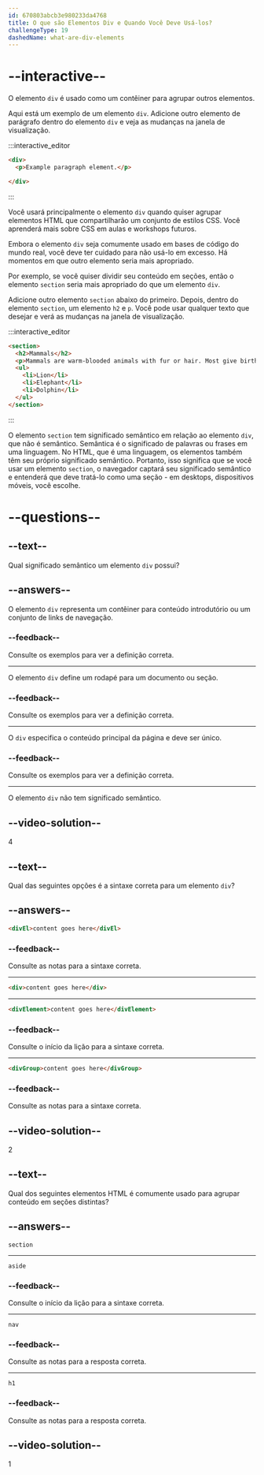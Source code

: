 ```yaml
---
id: 670803abcb3e980233da4768
title: O que são Elementos Div e Quando Você Deve Usá-los?
challengeType: 19
dashedName: what-are-div-elements
---
```


# --interactive--

O elemento `div` é usado como um contêiner para agrupar outros elementos. 

Aqui está um exemplo de um elemento `div`. Adicione outro elemento de parágrafo dentro do elemento `div` e veja as mudanças na janela de visualização.

:::interactive_editor

```html
<div>
  <p>Example paragraph element.</p>

</div>
```

:::

Você usará principalmente o elemento `div` quando quiser agrupar elementos HTML que compartilharão um conjunto de estilos CSS. Você aprenderá mais sobre CSS em aulas e workshops futuros. 

Embora o elemento `div` seja comumente usado em bases de código do mundo real, você deve ter cuidado para não usá-lo em excesso. Há momentos em que outro elemento seria mais apropriado. 

Por exemplo, se você quiser dividir seu conteúdo em seções, então o elemento `section` seria mais apropriado do que um elemento `div`. 

Adicione outro elemento `section` abaixo do primeiro. Depois, dentro do elemento `section`, um elemento `h2` e `p`. Você pode usar qualquer texto que desejar e verá as mudanças na janela de visualização.

:::interactive_editor

```html
<section>
  <h2>Mammals</h2>
  <p>Mammals are warm-blooded animals with fur or hair. Most give birth to live young.</p>
  <ul>
    <li>Lion</li>
    <li>Elephant</li>
    <li>Dolphin</li>
  </ul>
</section>
```

:::

O elemento `section` tem significado semântico em relação ao elemento `div`, que não é semântico. Semântica é o significado de palavras ou frases em uma linguagem. No HTML, que é uma linguagem, os elementos também têm seu próprio significado semântico. Portanto, isso significa que se você usar um elemento `section`, o navegador captará seu significado semântico e entenderá que deve tratá-lo como uma seção - em desktops, dispositivos móveis, você escolhe. 

# --questions--

## --text--

Qual significado semântico um elemento `div` possui?

## --answers--

O elemento `div` representa um contêiner para conteúdo introdutório ou um conjunto de links de navegação.

### --feedback--

Consulte os exemplos para ver a definição correta.

---

O elemento `div` define um rodapé para um documento ou seção.

### --feedback--

Consulte os exemplos para ver a definição correta.

---

O `div` especifica o conteúdo principal da página e deve ser único.

### --feedback--

Consulte os exemplos para ver a definição correta.

---

O elemento `div` não tem significado semântico.

## --video-solution--

4

## --text--

Qual das seguintes opções é a sintaxe correta para um elemento `div`?

## --answers--

```html
<divEl>content goes here</divEl>
```

### --feedback--

Consulte as notas para a sintaxe correta.

---

```html
<div>content goes here</div>
```

---

```html
<divElement>content goes here</divElement>
```

### --feedback--

Consulte o início da lição para a sintaxe correta.

---

```html
<divGroup>content goes here</divGroup>
```

### --feedback--

Consulte as notas para a sintaxe correta.

## --video-solution--

2

## --text--

Qual dos seguintes elementos HTML é comumente usado para agrupar conteúdo em seções distintas?

## --answers--

`section`

---

`aside`

### --feedback--

Consulte o início da lição para a sintaxe correta.

---

`nav`

### --feedback--

Consulte as notas para a resposta correta.

---

`h1`

### --feedback--

Consulte as notas para a resposta correta.

## --video-solution--

1
